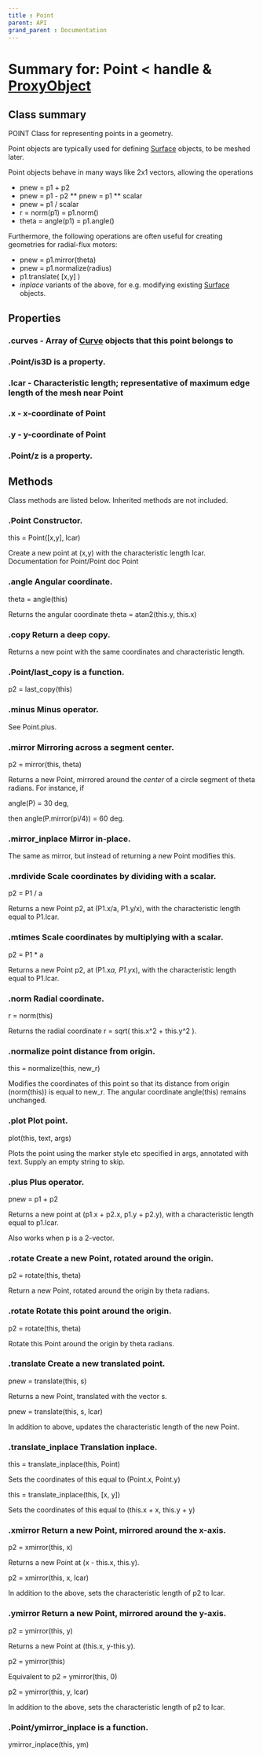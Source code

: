 ```yaml
---
title : Point
parent: API
grand_parent : Documentation
---
```

# Summary for: **Point**  < handle & [ProxyObject](ProxyObject.html)

## Class summary

POINT Class for representing points in a geometry.

Point objects are typically used for defining [Surface](Surface.html) objects, to be
meshed later.

Point objects behave in many ways like 2x1 vectors, allowing the
operations

* pnew = p1 + p2
* pnew = p1 - p2
** pnew = p1 **  scalar
* pnew = p1 / scalar
* r = norm(p1) = p1.norm()
* theta = angle(p1) = p1.angle()

Furthermore, the following operations are often useful for creating
geometries for radial-flux motors:

* pnew = p1.mirror(theta)
* pnew = p1.normalize(radius)
* p1.translate( [x,y] )
* *inplace*  variants of the above, for e.g. modifying existing
[Surface](Surface.html) objects.

## Properties

### .**curves** - Array of [Curve](Curve.html) objects that this point belongs to

### .Point/**is3D** is a property.

### .**lcar** - Characteristic length; representative of maximum edge length of the mesh near Point

### .**x** - x-coordinate of Point

### .**y** - y-coordinate of Point

### .Point/**z** is a property.


## Methods

Class methods are listed below. Inherited methods are not included.

### .**Point** Constructor.

this = Point([x,y], lcar)

Create a new point at (x,y) with the characteristic
length lcar.
Documentation for Point/Point
doc Point

### .**angle** Angular coordinate.

theta = angle(this)

Returns the angular coordinate theta = atan2(this.y,
this.x)

### .**copy** Return a deep copy.

Returns a new point with the same coordinates and
characteristic length.

### .Point/**last_copy** is a function.
p2 = last_copy(this)

### .**minus** Minus operator.

See Point.plus.

### .**mirror** Mirroring across a segment center.

p2 = mirror(this, theta)

Returns a new Point, mirrored around the *center*  of a
circle segment of theta radians. For instance, if

angle(P) = 30 deg,

then angle(P.mirror(pi/4)) = 60 deg.

### .**mirror_inplace** Mirror in-place.

The same as mirror, but instead of returning a new Point
modifies this.

### .**mrdivide** Scale coordinates by dividing with a scalar.

p2 = P1 / a

Returns a new Point p2, at (P1.x/a, P1.y/x), with the
characteristic length equal to P1.lcar.

### .**mtimes** Scale coordinates by multiplying with a scalar.

p2 = P1 * a

Returns a new Point p2, at (P1.x*a, P1.y*x), with the
characteristic length equal to P1.lcar.

### .**norm** Radial coordinate.

r = norm(this)

Returns the radial coordinate r = sqrt( this.x^2 + this.y^2
).

### .**normalize** point distance from origin.

this = normalize(this, new_r)

Modifies the coordinates of this point so that its distance
from origin (norm(this)) is equal to new_r. The angular
coordinate angle(this) remains unchanged.

### .**plot** Plot point.

plot(this, text, args)

Plots the point using the marker style etc specified in
args, annotated with text. Supply an empty string to skip.

### .**plus** Plus operator.

pnew = p1 + p2

Returns a new point at (p1.x + p2.x, p1.y + p2.y), with a
characteristic length equal to p1.lcar.

Also works when p is a 2-vector.

### .**rotate** Create a new Point, rotated around the origin.

p2 = rotate(this, theta)

Return a new Point, rotated around the origin by theta
radians.

### .rotate Rotate this point around the origin.

p2 = rotate(this, theta)

Rotate this Point around the origin by theta
radians.

### .**translate** Create a new translated point.

pnew = translate(this, s)

Returns a new Point, translated with the vector s.

pnew = translate(this, s, lcar)

In addition to above, updates the characteristic length of
the new Point.

### .**translate_inplace** Translation inplace.

this = translate_inplace(this, Point)

Sets the coordinates of this equal to (Point.x, Point.y)

this = translate_inplace(this, [x, y])

Sets the coordinates of this equal to (this.x + x, this.y + y)

### .**xmirror** Return a new Point, mirrored around the x-axis.

p2 = xmirror(this, x)

Returns a new Point at (x - this.x, this.y).

p2 = xmirror(this, x, lcar)

In addition to the above, sets the characteristic length of
p2 to lcar.

### .**ymirror** Return a new Point, mirrored around the y-axis.

p2 = ymirror(this, y)

Returns a new Point at (this.x, y-this.y).

p2 = ymirror(this)

Equivalent to p2 = ymirror(this, 0)

p2 = ymirror(this, y, lcar)

In addition to the above, sets the characteristic length of
p2 to lcar.

### .Point/**ymirror_inplace** is a function.
ymirror_inplace(this, ym)



